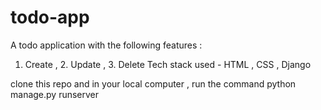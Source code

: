 # todo-app
A todo application with the following features :
1. Create , 2. Update , 3. Delete 
Tech stack used - HTML , CSS , Django 

clone this repo and in your local computer , run the command python manage.py runserver 
